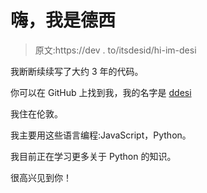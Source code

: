 # 嗨，我是德西

> 原文:https://dev . to/itsdesid/hi-im-desi

我断断续续写了大约 3 年的代码。

你可以在 GitHub 上找到我，我的名字是 [ddesi](https://github.com/ddesi)

我住在伦敦。

我主要用这些语言编程:JavaScript，Python。

我目前正在学习更多关于 Python 的知识。

很高兴见到你！
